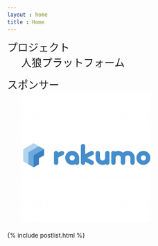 ```yaml
---
layout : home
title : Home
---
```

<style>
  .projects dt{
    font-size: 1.5rem;
  }

  .projects dd {
    font-size: 1.5rem;
    margin-left: 2rem;
    margin-bottom: 1rem;
  }

</style>
<dl class="projects">
  <dt>プロジェクト</dt>
  <dd>人狼プラットフォーム</dd>
  <dt>スポンサー</dt>
  <dd><a href="https://rakumo.com/"><img src="/assets/img/rakumo.png"></a></dd>
</dl>
{% include postlist.html %}